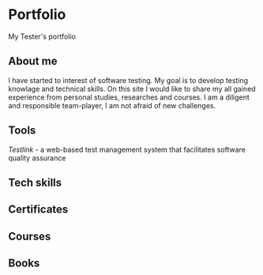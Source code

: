 # Portfolio
My Tester's portfolio

## About me

I have started to interest of software testing. My goal is to develop testing knowlage and technical skills. On this site I would like to share my all gained experience from personal studies, researches and courses. I am a diligent and responsible team-player, I am not afraid of new challenges.

## Tools

*Testlink* - a web-based test management system that facilitates software quality assurance

## Tech skills

## Certificates

## Courses

## Books
